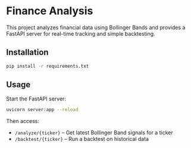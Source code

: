 # Finance Analysis

This project analyzes financial data using Bollinger Bands and provides a FastAPI server for real-time tracking and simple backtesting.

## Installation

```bash
pip install -r requirements.txt
```

## Usage

Start the FastAPI server:

```bash
uvicorn server:app --reload
```

Then access:

- `/analyze/{ticker}` – Get latest Bollinger Band signals for a ticker
- `/backtest/{ticker}` – Run a backtest on historical data
